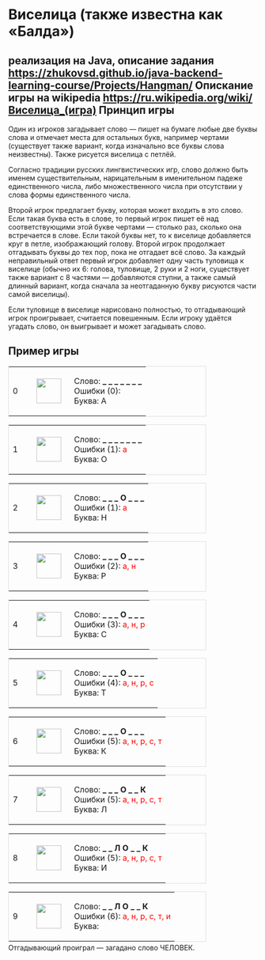 # Виселица (также известна как «Балда») 
реализация на Java, описание задания 
https://zhukovsd.github.io/java-backend-learning-course/Projects/Hangman/
Опискание игры на wikipedia https://ru.wikipedia.org/wiki/Виселица_(игра)
Принцип игры
----------

Один из игроков загадывает слово — пишет на бумаге любые две буквы слова и отмечает места для остальных букв, например чертами (существует также вариант, когда изначально все буквы слова неизвестны). Также рисуется виселица с петлёй.

Согласно традиции русских лингвистических игр, слово должно быть именем существительным, нарицательным в именительном падеже единственного числа, либо множественного числа при отсутствии у слова формы единственного числа.

Второй игрок предлагает букву, которая может входить в это слово. Если такая буква есть в слове, то первый игрок пишет её над соответствующими этой букве чертами — столько раз, сколько она встречается в слове. Если такой буквы нет, то к виселице добавляется круг в петле, изображающий голову. Второй игрок продолжает отгадывать буквы до тех пор, пока не отгадает всё слово. За каждый неправильный ответ первый игрок добавляет одну часть туловища к виселице (обычно их 6: голова, туловище, 2 руки и 2 ноги, существует также вариант с 8 частями — добавляются ступни, а также самый длинный вариант, когда сначала за неотгаданную букву рисуются части самой виселицы).

Если туловище в виселице нарисовано полностью, то отгадывающий игрок проигрывает, считается повешенным. Если игроку удаётся угадать слово, он выигрывает и может загадывать слово.




Пример игры
--------
<table cellpadding="1" cellspacing="1" border="0" style="border: 1px solid #dddddd; width:400px; margin-bottom:.2em;">
<tbody><tr>
<td valign="center" style="width: 2em;">0
</td>
<td style="width: 60px;"><span typeof="mw:File"><a href="/wiki/%D0%A4%D0%B0%D0%B9%D0%BB:Hangman-0.png" class="mw-file-description"><img src="//upload.wikimedia.org/wikipedia/commons/thumb/8/8b/Hangman-0.png/50px-Hangman-0.png" decoding="async" width="50" height="50" class="mw-file-element" srcset="//upload.wikimedia.org/wikipedia/commons/thumb/8/8b/Hangman-0.png/75px-Hangman-0.png 1.5x, //upload.wikimedia.org/wikipedia/commons/thumb/8/8b/Hangman-0.png/100px-Hangman-0.png 2x" data-file-width="256" data-file-height="256" /></a></span>
</td>
<td>
<p>Слово: <b>_ _ _ _ _ _ _</b><br />
Ошибки (0): <span style="color:red;"></span><br />
Буква: А
</p>
</td></tr></tbody></table>
<table cellpadding="1" cellspacing="1" border="0" style="border: 1px solid #dddddd; width:400px; margin-bottom:.2em;">
<tbody><tr>
<td valign="center" style="width: 2em;">1
</td>
<td style="width: 60px;"><span typeof="mw:File"><a href="/wiki/%D0%A4%D0%B0%D0%B9%D0%BB:Hangman-1.png" class="mw-file-description"><img src="//upload.wikimedia.org/wikipedia/commons/thumb/3/30/Hangman-1.png/50px-Hangman-1.png" decoding="async" width="50" height="50" class="mw-file-element" srcset="//upload.wikimedia.org/wikipedia/commons/thumb/3/30/Hangman-1.png/75px-Hangman-1.png 1.5x, //upload.wikimedia.org/wikipedia/commons/thumb/3/30/Hangman-1.png/100px-Hangman-1.png 2x" data-file-width="256" data-file-height="256" /></a></span>
</td>
<td>
<p>Слово: <b>_ _ _ _ _ _ _</b><br />
Ошибки (1): <span style="color:red;">а</span><br />
Буква: О
</p>
</td></tr></tbody></table>
<table cellpadding="1" cellspacing="1" border="0" style="border: 1px solid #dddddd; width:400px; margin-bottom:.2em;">
<tbody><tr>
<td valign="center" style="width: 2em;">2
</td>
<td style="width: 60px;"><span typeof="mw:File"><a href="/wiki/%D0%A4%D0%B0%D0%B9%D0%BB:Hangman-1.png" class="mw-file-description"><img src="//upload.wikimedia.org/wikipedia/commons/thumb/3/30/Hangman-1.png/50px-Hangman-1.png" decoding="async" width="50" height="50" class="mw-file-element" srcset="//upload.wikimedia.org/wikipedia/commons/thumb/3/30/Hangman-1.png/75px-Hangman-1.png 1.5x, //upload.wikimedia.org/wikipedia/commons/thumb/3/30/Hangman-1.png/100px-Hangman-1.png 2x" data-file-width="256" data-file-height="256" /></a></span>
</td>
<td>
<p>Слово: <b>_ _ _ О _ _ _</b><br />
Ошибки (1): <span style="color:red;">а</span><br />
Буква: Н
</p>
</td></tr></tbody></table>
<table cellpadding="1" cellspacing="1" border="0" style="border: 1px solid #dddddd; width:400px; margin-bottom:.2em;">
<tbody><tr>
<td valign="center" style="width: 2em;">3
</td>
<td style="width: 60px;"><span typeof="mw:File"><a href="/wiki/%D0%A4%D0%B0%D0%B9%D0%BB:Hangman-2.png" class="mw-file-description"><img src="//upload.wikimedia.org/wikipedia/commons/thumb/7/70/Hangman-2.png/50px-Hangman-2.png" decoding="async" width="50" height="50" class="mw-file-element" srcset="//upload.wikimedia.org/wikipedia/commons/thumb/7/70/Hangman-2.png/75px-Hangman-2.png 1.5x, //upload.wikimedia.org/wikipedia/commons/thumb/7/70/Hangman-2.png/100px-Hangman-2.png 2x" data-file-width="256" data-file-height="256" /></a></span>
</td>
<td>
<p>Слово: <b>_ _ _ О _ _ _</b><br />
Ошибки (2): <span style="color:red;">а, н</span><br />
Буква: Р
</p>
</td></tr></tbody></table>
<table cellpadding="1" cellspacing="1" border="0" style="border: 1px solid #dddddd; width:400px; margin-bottom:.2em;">
<tbody><tr>
<td valign="center" style="width: 2em;">4
</td>
<td style="width: 60px;"><span typeof="mw:File"><a href="/wiki/%D0%A4%D0%B0%D0%B9%D0%BB:Hangman-3.png" class="mw-file-description"><img src="//upload.wikimedia.org/wikipedia/commons/thumb/9/97/Hangman-3.png/50px-Hangman-3.png" decoding="async" width="50" height="50" class="mw-file-element" srcset="//upload.wikimedia.org/wikipedia/commons/thumb/9/97/Hangman-3.png/75px-Hangman-3.png 1.5x, //upload.wikimedia.org/wikipedia/commons/thumb/9/97/Hangman-3.png/100px-Hangman-3.png 2x" data-file-width="256" data-file-height="256" /></a></span>
</td>
<td>
<p>Слово: <b>_ _ _ О _ _ _</b><br />
Ошибки (3): <span style="color:red;">а, н, р</span><br />
Буква: С
</p>
</td></tr></tbody></table>
<table cellpadding="1" cellspacing="1" border="0" style="border: 1px solid #dddddd; width:400px; margin-bottom:.2em;">
<tbody><tr>
<td valign="center" style="width: 2em;">5
</td>
<td style="width: 60px;"><span typeof="mw:File"><a href="/wiki/%D0%A4%D0%B0%D0%B9%D0%BB:Hangman-4.png" class="mw-file-description"><img src="//upload.wikimedia.org/wikipedia/commons/thumb/2/27/Hangman-4.png/50px-Hangman-4.png" decoding="async" width="50" height="50" class="mw-file-element" srcset="//upload.wikimedia.org/wikipedia/commons/thumb/2/27/Hangman-4.png/75px-Hangman-4.png 1.5x, //upload.wikimedia.org/wikipedia/commons/thumb/2/27/Hangman-4.png/100px-Hangman-4.png 2x" data-file-width="256" data-file-height="256" /></a></span>
</td>
<td>
<p>Слово: <b>_ _ _ О _ _ _</b><br />
Ошибки (4): <span style="color:red;">а, н, р, с</span><br />
Буква: Т
</p>
</td></tr></tbody></table>
<table cellpadding="1" cellspacing="1" border="0" style="border: 1px solid #dddddd; width:400px; margin-bottom:.2em;">
<tbody><tr>
<td valign="center" style="width: 2em;">6
</td>
<td style="width: 60px;"><span typeof="mw:File"><a href="/wiki/%D0%A4%D0%B0%D0%B9%D0%BB:Hangman-5.png" class="mw-file-description"><img src="//upload.wikimedia.org/wikipedia/commons/thumb/6/6b/Hangman-5.png/50px-Hangman-5.png" decoding="async" width="50" height="50" class="mw-file-element" srcset="//upload.wikimedia.org/wikipedia/commons/thumb/6/6b/Hangman-5.png/75px-Hangman-5.png 1.5x, //upload.wikimedia.org/wikipedia/commons/thumb/6/6b/Hangman-5.png/100px-Hangman-5.png 2x" data-file-width="256" data-file-height="256" /></a></span>
</td>
<td>
<p>Слово: <b>_ _ _ О _ _ _</b><br />
Ошибки (5): <span style="color:red;">а, н, р, с, т</span><br />
Буква: К
</p>
</td></tr></tbody></table>
<table cellpadding="1" cellspacing="1" border="0" style="border: 1px solid #dddddd; width:400px; margin-bottom:.2em;">
<tbody><tr>
<td valign="center" style="width: 2em;">7
</td>
<td style="width: 60px;"><span typeof="mw:File"><a href="/wiki/%D0%A4%D0%B0%D0%B9%D0%BB:Hangman-5.png" class="mw-file-description"><img src="//upload.wikimedia.org/wikipedia/commons/thumb/6/6b/Hangman-5.png/50px-Hangman-5.png" decoding="async" width="50" height="50" class="mw-file-element" srcset="//upload.wikimedia.org/wikipedia/commons/thumb/6/6b/Hangman-5.png/75px-Hangman-5.png 1.5x, //upload.wikimedia.org/wikipedia/commons/thumb/6/6b/Hangman-5.png/100px-Hangman-5.png 2x" data-file-width="256" data-file-height="256" /></a></span>
</td>
<td>
<p>Слово: <b>_ _ _ О _ _ К</b><br />
Ошибки (5): <span style="color:red;">а, н, р, с, т</span><br />
Буква: Л
</p>
</td></tr></tbody></table>
<table cellpadding="1" cellspacing="1" border="0" style="border: 1px solid #dddddd; width:400px; margin-bottom:.2em;">
<tbody><tr>
<td valign="center" style="width: 2em;">8
</td>
<td style="width: 60px;"><span typeof="mw:File"><a href="/wiki/%D0%A4%D0%B0%D0%B9%D0%BB:Hangman-5.png" class="mw-file-description"><img src="//upload.wikimedia.org/wikipedia/commons/thumb/6/6b/Hangman-5.png/50px-Hangman-5.png" decoding="async" width="50" height="50" class="mw-file-element" srcset="//upload.wikimedia.org/wikipedia/commons/thumb/6/6b/Hangman-5.png/75px-Hangman-5.png 1.5x, //upload.wikimedia.org/wikipedia/commons/thumb/6/6b/Hangman-5.png/100px-Hangman-5.png 2x" data-file-width="256" data-file-height="256" /></a></span>
</td>
<td>
<p>Слово: <b>_ _ Л О _ _ К</b><br />
Ошибки (5): <span style="color:red;">а, н, р, с, т</span><br />
Буква: И
</p>
</td></tr></tbody></table>
<table cellpadding="1" cellspacing="1" border="0" style="border: 1px solid #dddddd; width:400px; margin-bottom:.2em;">
<tbody><tr>
<td valign="center" style="width: 2em;">9
</td>
<td style="width: 60px;"><span typeof="mw:File"><a href="/wiki/%D0%A4%D0%B0%D0%B9%D0%BB:Hangman-6.png" class="mw-file-description"><img src="//upload.wikimedia.org/wikipedia/commons/thumb/d/d6/Hangman-6.png/50px-Hangman-6.png" decoding="async" width="50" height="50" class="mw-file-element" srcset="//upload.wikimedia.org/wikipedia/commons/thumb/d/d6/Hangman-6.png/75px-Hangman-6.png 1.5x, //upload.wikimedia.org/wikipedia/commons/thumb/d/d6/Hangman-6.png/100px-Hangman-6.png 2x" data-file-width="256" data-file-height="256" /></a></span>
</td>
<td>
<p>Слово: <b>_ _ Л О _ _ К</b><br />
Ошибки (6): <span style="color:red;">а, н, р, с, т, и</span><br />
Буква:
</p>
</td></tr></tbody></table>
Отгадывающий проиграл — загадано слово ЧЕЛОВЕК.
